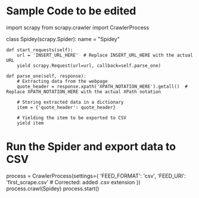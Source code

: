 # Sample Code to be edited

import scrapy
from scrapy.crawler import CrawlerProcess


class Spidey(scrapy.Spider):
    name = "Spidey"

    def start_requests(self):
        url = 'INSERT_URL_HERE'  # Replace INSERT_URL_HERE with the actual URL
        yield scrapy.Request(url=url, callback=self.parse_one)

    def parse_one(self, response):
        # Extracting data from the webpage
        quote_header = response.xpath('XPATH_NOTATION_HERE').getall()  # Replace XPATH_NOTATION_HERE with the actual XPath notation

        # Storing extracted data in a dictionary
        item = {'quote_header': quote_header}

        # Yielding the item to be exported to CSV
        yield item


# Run the Spider and export data to CSV
process = CrawlerProcess(settings={
    'FEED_FORMAT': 'csv',
    'FEED_URI': 'first_scrape.csv'  # Corrected: added .csv extension
})
process.crawl(Spidey)
process.start()
